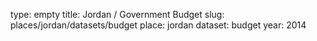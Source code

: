 type: empty
title: Jordan / Government Budget
slug: places/jordan/datasets/budget
place: jordan
dataset: budget
year: 2014
